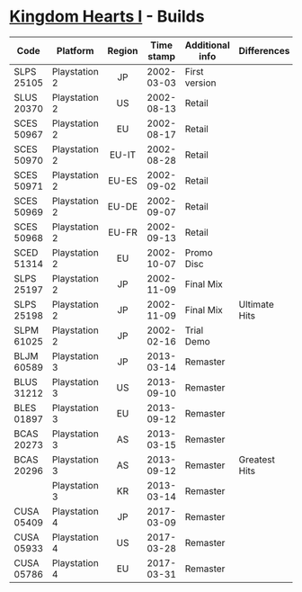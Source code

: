 # [Kingdom Hearts I](index.md) - Builds

| Code       | Platform      | Region | Time stamp | Additional info | Differences               | Checksum                      |
|------------|---------------|:------:|------------|-----------------|---------------------------|-------------------------------|
| SLPS 25105 | Playstation 2 | JP     | 2002-03-03 | First version   |                           | http://redump.org/disc/25148/ |
| SLUS 20370 | Playstation 2 | US     | 2002-08-13 | Retail          |                           | http://redump.org/disc/472/   |
| SCES 50967 | Playstation 2 | EU     | 2002-08-17 | Retail          |                           | http://redump.org/disc/27020/ |
| SCES 50970 | Playstation 2 | EU-IT  | 2002-08-28 | Retail          |                           | http://redump.org/disc/22861/ |
| SCES 50971 | Playstation 2 | EU-ES  | 2002-09-02 | Retail          |                           | http://redump.org/disc/5328/  |
| SCES 50969 | Playstation 2 | EU-DE  | 2002-09-07 | Retail          |                           | http://redump.org/disc/8246/  |
| SCES 50968 | Playstation 2 | EU-FR  | 2002-09-13 | Retail          |                           | http://redump.org/disc/9903/  |
| SCED 51314 | Playstation 2 | EU     | 2002-10-07 | Promo Disc      |                           | http://redump.org/disc/27020/ |
| SLPS 25197 | Playstation 2 | JP     | 2002-11-09 | Final Mix       |                           | http://redump.org/disc/60141/ |
| SLPS 25198 | Playstation 2 | JP     | 2002-11-09 | Final Mix       | Ultimate Hits             | http://redump.org/disc/7734/  |
| SLPM 61025 | Playstation 2 | JP     | 2002-02-16 | Trial Demo      |                           |                               |
| BLJM 60589 | Playstation 3 | JP     | 2013-03-14 | Remaster        |                           |                               |
| BLUS 31212 | Playstation 3 | US     | 2013-09-10 | Remaster        |                           |                               |
| BLES 01897 | Playstation 3 | EU     | 2013-09-12 | Remaster        |                           |                               |
| BCAS 20273 | Playstation 3 | AS     | 2013-03-15 | Remaster        |                           |                               |
| BCAS 20296 | Playstation 3 | AS     | 2013-09-12 | Remaster        | Greatest Hits             |                               |
|            | Playstation 3 | KR     | 2013-03-14 | Remaster        |                           |                               |
| CUSA 05409 | Playstation 4 | JP     | 2017-03-09 | Remaster        |                           |                               |
| CUSA 05933 | Playstation 4 | US     | 2017-03-28 | Remaster        |                           |                               |
| CUSA 05786 | Playstation 4 | EU     | 2017-03-31 | Remaster        |                           |                               |
